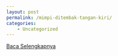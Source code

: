 ```yaml
---
layout: post
permalink: /mimpi-ditembak-tangan-kiri/
categories:
    - Uncategorized
---
```


[Baca Selengkapnya](/10)